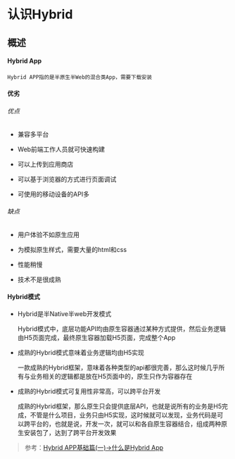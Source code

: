 # 认识Hybrid

## 概述

#### Hybrid App

	Hybrid APP指的是半原生半Web的混合类App，需要下载安装

#### 优劣

###### 优点

* 兼容多平台

* Web前端工作人员就可快速构建

* 可以上传到应用商店

* 可以基于浏览器的方式进行页面调试

* 可使用的移动设备的API多

###### 缺点

* 用户体验不如原生应用

* 为模拟原生样式，需要大量的html和css

* 性能稍慢

* 技术不是很成熟

#### Hybrid模式

* Hybrid是半Native半web开发模式

	Hybrid模式中，底层功能API均由原生容器通过某种方式提供，然后业务逻辑由H5页面完成，最终原生容器加载H5页面，完成整个App

* 成熟的Hybrid模式意味着业务逻辑均由H5实现

	一款成熟的Hybrid框架，意味着各种类型的api都很完善，那么这时候几乎所有与业务相关的逻辑都是放在H5页面中的，原生只作为容器存在

* 成熟的Hybrid模式可复用性非常高，可以跨平台开发

	成熟的Hybrid框架，那么原生只会提供底层API，也就是说所有的业务是H5完成，不管是什么项目，业务只由H5实现，这时候就可以发现，业务代码是可以跨平台的，也就是说，开发一次，就可以和各自原生容器结合，组成两种原生安装包了，达到了跨平台开发效果

> 参考：[Hybrid APP基础篇(一)->什么是Hybrid App](https://www.cnblogs.com/dailc/p/5930231.html)

